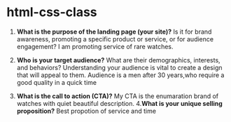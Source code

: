 # html-css-class
1. **What is the purpose of the landing page (your site)?**
Is it for brand awareness, promoting a specific product or service, or for audience engagement?
I am promoting service of rare watches.
2. **Who is your target audience?**
What are their demographics, interests, and behaviors? Understanding your audience is vital to create a design that will appeal to them.
 Audience is a men after 30 years,who require a good quality in a quick time

3. **What is the call to action (CTA)?**
My CTA is the enumaration brand of watches with quiet beautiful description.
4.**What is your unique selling proposition?**
Best propotion of service and time
